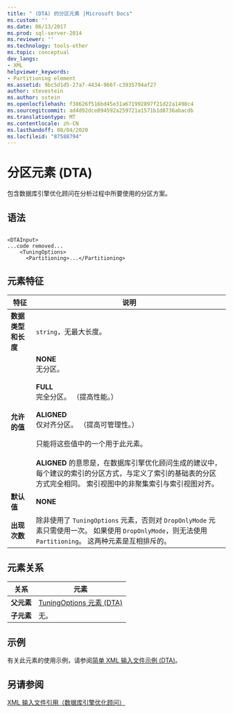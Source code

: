 ```yaml
---
title: " (DTA) 的分区元素 |Microsoft Docs"
ms.custom: ''
ms.date: 06/13/2017
ms.prod: sql-server-2014
ms.reviewer: ''
ms.technology: tools-other
ms.topic: conceptual
dev_langs:
- XML
helpviewer_keywords:
- Partitioning element
ms.assetid: 9bc5d1d5-27a7-4434-966f-c3935794af27
author: stevestein
ms.author: sstein
ms.openlocfilehash: f38626f516bd45e31a671992897f21d22a1498c4
ms.sourcegitcommit: ad4d92dce894592a259721a1571b1d8736abacdb
ms.translationtype: MT
ms.contentlocale: zh-CN
ms.lasthandoff: 08/04/2020
ms.locfileid: "87588794"
---
```

# <a name="partitioning-element-dta"></a>分区元素 (DTA)
  包含数据库引擎优化顾问在分析过程中所要使用的分区方案。  
  
## <a name="syntax"></a>语法  
  
```  
  
<DTAInput>  
...code removed...  
    <TuningOptions>  
      <Partitioning>...</Partitioning>  
```  
  
## <a name="element-characteristics"></a>元素特征  
  
|特征|说明|  
|--------------------|-----------------|  
|**数据类型和长度**|`string`，无最大长度。|  
|**允许的值**|**NONE**<br /> 无分区。<br /><br /> **FULL**<br /> 完全分区。 （提高性能。）<br /><br /> **ALIGNED**<br /> 仅对齐分区。 （提高可管理性。）<br /><br /> 只能将这些值中的一个用于此元素。<br /><br /> **ALIGNED** 的意思是，在数据库引擎优化顾问生成的建议中，每个建议的索引的分区方式，与定义了索引的基础表的分区方式完全相同。 索引视图中的非聚集索引与索引视图对齐。|  
|**默认值**|**NONE**|  
|**出现次数**|除非使用了 `TuningOptions` 元素，否则对 `DropOnlyMode` 元素只需使用一次。 如果使用 `DropOnlyMode`，则无法使用 `Partitioning`。 这两种元素是互相排斥的。|  
  
## <a name="element-relationships"></a>元素关系  
  
|关系|元素|  
|------------------|--------------|  
|**父元素**|[TuningOptions 元素 (DTA)](tuningoptions-element-dta.md)|  
|**子元素**|无。|  
  
## <a name="example"></a>示例  
 有关此元素的使用示例，请参阅[简单 XML 输入文件示例 (DTA)](simple-xml-input-file-sample-dta.md)。  
  
## <a name="see-also"></a>另请参阅  
 [XML 输入文件引用（数据库引擎优化顾问）](xml-input-file-reference-database-engine-tuning-advisor.md)  
  
  
